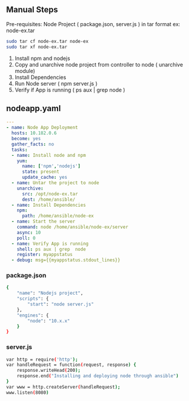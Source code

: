 ## Manual Steps
Pre-requisites: Node Project ( package.json, server.js ) in tar format ex: node-ex.tar
```bash
sudo tar cf node-ex.tar node-ex
sudo tar xf node-ex.tar
```
1. Install npm and nodejs
2. Copy and unarchive node project from controller to node ( unarchive module)
3. Install Dependencies
4. Run Node server ( npm server.js )
5. Verify if App is running ( ps aux | grep node )
## nodeapp.yaml
```yaml
---
- name: Node App Deployment
  hosts: 10.182.0.6
  become: yes
  gather_facts: no
  tasks:
  - name: Install node and npm
    yum:
      name: ['npm','nodejs']
      state: present
      update_cache: yes
  - name: Untar the project to node
    unarchive:
      src: /opt/node-ex.tar
      dest: /home/ansible/
  - name: Install Dependencies
    npm:
      path: /home/ansible/node-ex
  - name: Start the server
    command: node /home/ansible/node-ex/server
    async: 10
    poll: 0
  - name: Verify App is running
    shell: ps aux | grep  node
    register: myappstatus
  - debug: msg={{myappstatus.stdout_lines}}
```
### package.json
```bash
{
    "name": "Nodejs project",
    "scripts": {
        "start": "node server.js"
    },
    "engines": {
        "node": "10.x.x"
    }
}
```
### server.js
```bash
var http = require('http');
var handleRequest = function(request, response) {
    response.writeHead(200);
    response.end("Installing and deploying node through ansible")
}
var www = http.createServer(handleRequest);
www.listen(8080)
```
